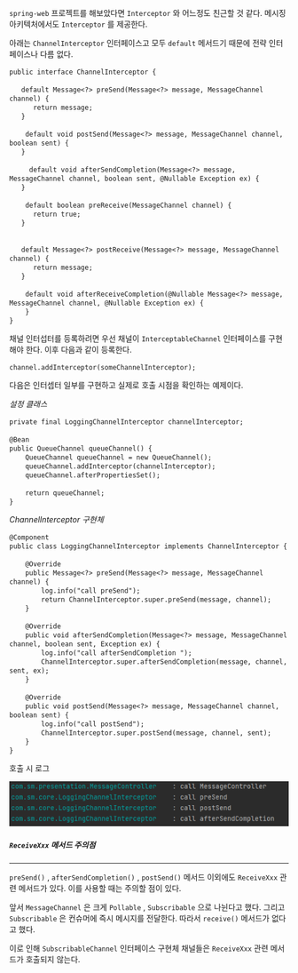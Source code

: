 `spring-web` 프로젝트를 해보았다면 `Interceptor` 와 어느정도 친근할 것 같다. 메시징 아키텍처에서도 `Interceptor` 를 제공한다.

아래는 `ChannelInterceptor` 인터페이스고 모두 `default` 메서드기 때문에 전략 인터페이스나 다름 없다.
 
```
public interface ChannelInterceptor {  
  
   default Message<?> preSend(Message<?> message, MessageChannel channel) {  
      return message;  
   }  
  
	default void postSend(Message<?> message, MessageChannel channel, boolean sent) {  
   }  
  
	 default void afterSendCompletion(Message<?> message, MessageChannel channel, boolean sent, @Nullable Exception ex) {  
   }  
  
	default boolean preReceive(MessageChannel channel) {  
      return true;  
   }  
  

   default Message<?> postReceive(Message<?> message, MessageChannel channel) {  
      return message;  
   }  
  
	default void afterReceiveCompletion(@Nullable Message<?> message, MessageChannel channel, @Nullable Exception ex) {  
	}
}
```


채널 인터섭터를 등록하려면 우선 채널이 `InterceptableChannel` 인터페이스를 구현해야 한다. 
이후 다음과 같이 등록한다.

```
channel.addInterceptor(someChannelInterceptor);
```


다음은 인터셉터 일부를 구현하고 실제로 호출 시점을 확인하는 예제이다.

 *설정 클래스*

```
private final LoggingChannelInterceptor channelInterceptor;  
  
@Bean  
public QueueChannel queueChannel() {  
    QueueChannel queueChannel = new QueueChannel();  
    queueChannel.addInterceptor(channelInterceptor);  
    queueChannel.afterPropertiesSet();  
  
    return queueChannel;  
}
```

*ChannelInterceptor 구현체*

```
@Component  
public class LoggingChannelInterceptor implements ChannelInterceptor {  
  
    @Override  
    public Message<?> preSend(Message<?> message, MessageChannel channel) {  
        log.info("call preSend");  
        return ChannelInterceptor.super.preSend(message, channel);  
    }  
  
    @Override  
    public void afterSendCompletion(Message<?> message, MessageChannel channel, boolean sent, Exception ex) {  
        log.info("call afterSendCompletion ");  
        ChannelInterceptor.super.afterSendCompletion(message, channel, sent, ex);  
    }  
  
    @Override  
    public void postSend(Message<?> message, MessageChannel channel, boolean sent) {  
        log.info("call postSend");  
        ChannelInterceptor.super.postSend(message, channel, sent);  
    }  
}
```


호출 시 로그

![[Pasted image 20231224224927.png]](images/Pasted%20image%2020231224224927.png)


##### `ReceiveXxx` 메서드 주의점
---
`preSend()` ,  `afterSendCompletion()` , `postSend()` 메서드 이외에도 `ReceiveXxx` 관련 메서드가 있다. 이를 사용할 때는 주의할 점이 있다.

앞서 `MessageChannel` 은 크게 `Pollable` , `Subscribable` 으로 나뉜다고 했다. 그리고 `Subscribable` 은 컨슈머에 즉시 메시지를 전달한다. 따라서 `receive()` 메서드가 없다고 했다.

이로 인해  `SubscribableChannel` 인터페이스 구현체 채널들은 `ReceiveXxx` 관련 메서드가 호출되지 않는다.
